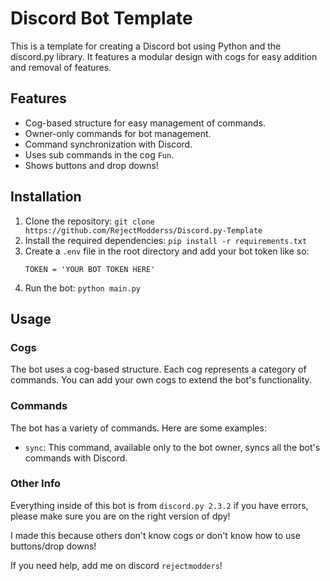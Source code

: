 # Discord Bot Template

This is a template for creating a Discord bot using Python and the discord.py library. It features a modular design with cogs for easy addition and removal of features.

## Features

- Cog-based structure for easy management of commands.
- Owner-only commands for bot management.
- Command synchronization with Discord.
- Uses sub commands in the cog `Fun`.
- Shows buttons and drop downs!

## Installation

1. Clone the repository: `git clone https://github.com/RejectModderss/Discord.py-Template`
2. Install the required dependencies: `pip install -r requirements.txt`
3. Create a `.env` file in the root directory and add your bot token like so:
    ```
    TOKEN = 'YOUR BOT TOKEN HERE'
    ```
4. Run the bot: `python main.py`

## Usage

### Cogs

The bot uses a cog-based structure. Each cog represents a category of commands. You can add your own cogs to extend the bot's functionality.

### Commands

The bot has a variety of commands. Here are some examples:

- `sync`: This command, available only to the bot owner, syncs all the bot's commands with Discord.

### Other Info

Everything inside of this bot is from `discord.py 2.3.2` if you have errors, please make sure you are on the right version of dpy!

I made this because others don't know cogs or don't know how to use buttons/drop downs!

If you need help, add me on discord `rejectmodders`! 
